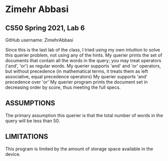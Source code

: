 # Zimehr Abbasi
## CS50 Spring 2021, Lab 6

GitHub username: ZimehrAbbasi

Since this is the last lab of the class, I tried using my own intuition to solve this querier problem, not using any of the hints.
My querier prints the set of documents that contain all the words in the query; you may treat operators ('and', 'or') as regular words.
My querier supports 'and' and 'or' operators, but without precedence (in mathematical terms, it treats them as left associative, equal precedence operators)
My querier supports 'and' precedence over 'or'
My querier program prints the document set in decreasing order by score, thus meeting the full specs.

## ASSUMPTIONS
The primary assumption this querier is that the total number of words in the query will be less than 50.

## LIMITATIONS
This program is limited by the amount of storage space available in the device.
